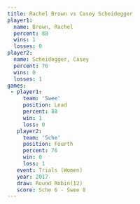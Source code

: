 ```yaml
---
title: Rachel Brown vs Casey Scheidegger
player1:                  
  name: Brown, Rachel     
  percent: 88             
  wins: 1                 
  losses: 0               
player2:                  
  name: Scheidegger, Casey
  percent: 76             
  wins: 0                 
  losses: 1               
games:
 - player1:        
     team: 'Swee'  
     position: Lead
     percent: 88   
     win: 1        
     loss: 0       
   player2:          
     team: 'Sche'    
     position: Fourth
     percent: 76     
     win: 0          
     loss: 1         
   event: Trials (Women) 
   year: 2017            
   draw: Round Robin(12) 
   score: Sche 6 - Swee 8
---
```

